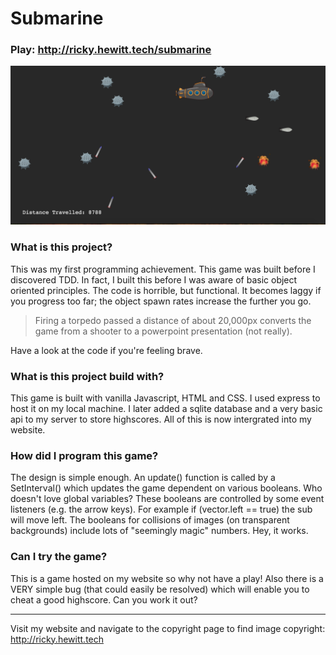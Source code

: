 # Submarine

### Play: http://ricky.hewitt.tech/submarine

![submarine screenshot](https://raw.githubusercontent.com/rewitt94/submarine/master/screenshots/submarine-screenshot.png)

### What is this project?

This was my first programming achievement.
This game was built before I discovered TDD.
In fact, I built this before I was aware of basic object oriented principles.
The code is horrible, but functional.
It becomes laggy if you progress too far; the object spawn rates increase the further you go.

> Firing a torpedo passed a distance of about 20,000px converts the game from a shooter to a powerpoint presentation (not really).

Have a look at the code if you're feeling brave.

### What is this project build with?

This game is built with vanilla Javascript, HTML and CSS.
I used express to host it on my local machine.
I later added a sqlite database and a very basic api to my server to store highscores. All of this is now intergrated into my website.

### How did I program this game?

The design is simple enough.
An update() function is called by a SetInterval() which updates the game dependent on various booleans.
Who doesn't love global variables?
These booleans are controlled by some event listeners (e.g. the arrow keys).
For example if (vector.left == true) the sub will move left.
The booleans for collisions of images (on transparent backgrounds) include lots of "seemingly magic" numbers.
Hey, it works.

### Can I try the game?

This is a game hosted on my website so why not have a play!
Also there is a VERY simple bug (that could easily be resolved) which will enable you to cheat a good highscore.
Can you work it out?

***

Visit my website and navigate to the copyright page to find image copyright: http://ricky.hewitt.tech
